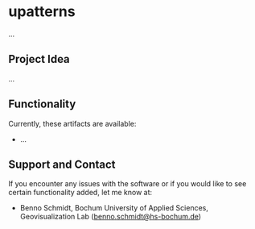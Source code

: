 # upatterns
...

## Project Idea
...    

## Functionality
Currently, these artifacts are available:  
- ...

## Support and Contact
If you encounter any issues with the software or if you would like to see certain functionality added, let me know at:
- Benno Schmidt, Bochum University of Applied Sciences, Geovisualization Lab (benno.schmidt@hs-bochum.de)
